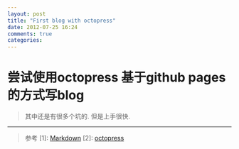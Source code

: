 ```yaml
---
layout: post
title: "First blog with octopress"
date: 2012-07-25 16:24
comments: true
categories: 
---
```

尝试使用octopress 基于github pages 的方式写blog
======================

> 其中还是有很多个坑的. 但是上手很快.
--------------------

> 参考
> [1]:    <a href="http://en.wikipedia.org/wiki/Markdown">Markdown</a>
> [2]:    <a href="http://octopress.org/docs/blogging/">octopress</a>

